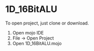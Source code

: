 # 1D_16BitALU
To open project, just clone or download.  
1) Open mojo IDE  
2) File -> Open Project 
3) Open 1D_16BitALU.mojo
